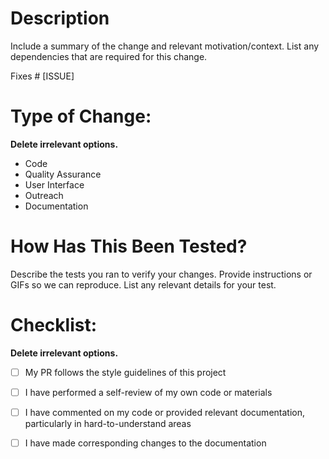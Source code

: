 # Description
Include a summary of the change and relevant motivation/context. List any dependencies that are required for this change.

Fixes # [ISSUE]

# Type of Change:
**Delete irrelevant options.**

- Code
- Quality Assurance
- User Interface
- Outreach
- Documentation


# How Has This Been Tested?
Describe the tests you ran to verify your changes. Provide instructions or GIFs so we can reproduce. List any relevant details for your test.


# Checklist:
**Delete irrelevant options.**

- [ ] My PR follows the style guidelines of this project
- [ ] I have performed a self-review of my own code or materials
- [ ] I have commented on my code or provided relevant documentation, particularly in hard-to-understand areas
- [ ] I have made corresponding changes to the documentation

